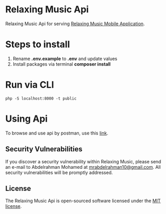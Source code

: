 # Relaxing Music Api

Relaxing Music Api for serving [Relaxing Music Mobile Application](https://github.com/MrAbdelrahman10/relaxing-music-mobile).

# Steps to install

 1. Rename **.env.example** to **.env** and update values
 2. Install packages via terminal **composer install**

# Run via CLI

```
php -S localhost:8000 -t public
```

# Using Api

To browse and use api by postman, use this [link](http://bit.ly/rmapi).

## Security Vulnerabilities

If you discover a security vulnerability within Relaxing Music, please send an e-mail to Abdelrahman Mohamed at mrabdelrahman10@gmail.com. All security vulnerabilities will be promptly addressed.

## License

The Relaxing Music Api is open-sourced software licensed under the [MIT license](https://opensource.org/licenses/MIT).
